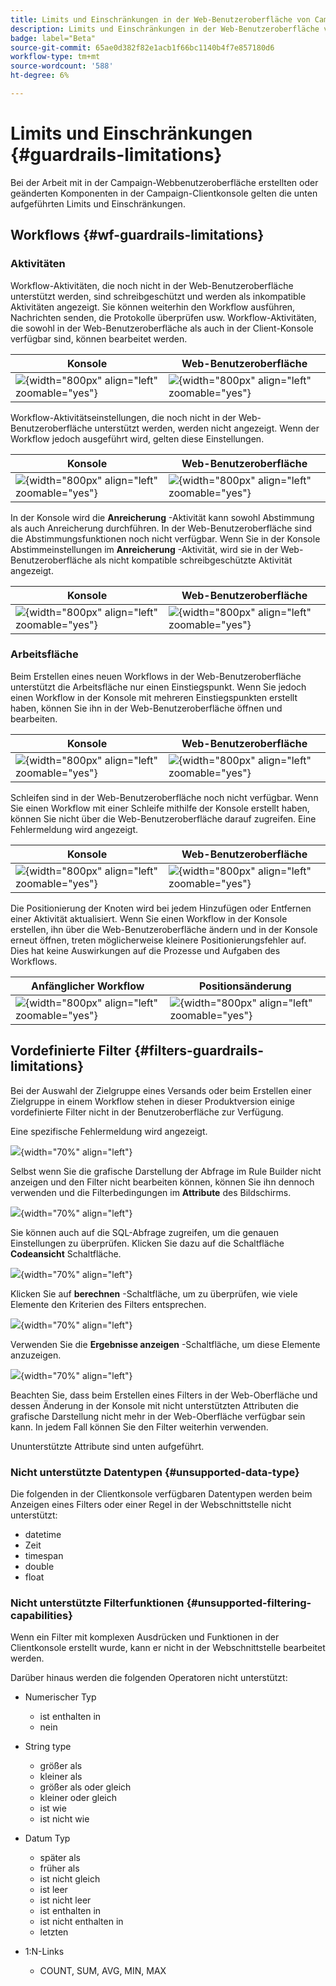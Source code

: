 ```yaml
---
title: Limits und Einschränkungen in der Web-Benutzeroberfläche von Campaign
description: Limits und Einschränkungen in der Web-Benutzeroberfläche von Campaign
badge: label="Beta"
source-git-commit: 65ae0d382f82e1acb1f66bc1140b4f7e857180d6
workflow-type: tm+mt
source-wordcount: '588'
ht-degree: 6%

---
```



# Limits und Einschränkungen {#guardrails-limitations}

Bei der Arbeit mit in der Campaign-Webbenutzeroberfläche erstellten oder geänderten Komponenten in der Campaign-Clientkonsole gelten die unten aufgeführten Limits und Einschränkungen.

## Workflows {#wf-guardrails-limitations}

### Aktivitäten

Workflow-Aktivitäten, die noch nicht in der Web-Benutzeroberfläche unterstützt werden, sind schreibgeschützt und werden als inkompatible Aktivitäten angezeigt. Sie können weiterhin den Workflow ausführen, Nachrichten senden, die Protokolle überprüfen usw. Workflow-Aktivitäten, die sowohl in der Web-Benutzeroberfläche als auch in der Client-Konsole verfügbar sind, können bearbeitet werden.

| Konsole | Web-Benutzeroberfläche |
| --- | --- |
| ![](assets/limitations-activities-console.png){width="800px" align="left" zoomable="yes"} | ![](assets/limitations-activities-web.png){width="800px" align="left" zoomable="yes"} |

Workflow-Aktivitätseinstellungen, die noch nicht in der Web-Benutzeroberfläche unterstützt werden, werden nicht angezeigt. Wenn der Workflow jedoch ausgeführt wird, gelten diese Einstellungen.

| Konsole | Web-Benutzeroberfläche |
| --- | --- |
| ![](assets/limitations-options-console.png){width="800px" align="left" zoomable="yes"} | ![](assets/limitations-options-web.png){width="800px" align="left" zoomable="yes"} |

In der Konsole wird die **Anreicherung** -Aktivität kann sowohl Abstimmung als auch Anreicherung durchführen. In der Web-Benutzeroberfläche sind die Abstimmungsfunktionen noch nicht verfügbar. Wenn Sie in der Konsole Abstimmeinstellungen im **Anreicherung** -Aktivität, wird sie in der Web-Benutzeroberfläche als nicht kompatible schreibgeschützte Aktivität angezeigt.

| Konsole | Web-Benutzeroberfläche |
| --- | --- |
| ![](assets/limitations-options-console.png){width="800px" align="left" zoomable="yes"} | ![](assets/limitations-options-web.png){width="800px" align="left" zoomable="yes"} |

### Arbeitsfläche

Beim Erstellen eines neuen Workflows in der Web-Benutzeroberfläche unterstützt die Arbeitsfläche nur einen Einstiegspunkt. Wenn Sie jedoch einen Workflow in der Konsole mit mehreren Einstiegspunkten erstellt haben, können Sie ihn in der Web-Benutzeroberfläche öffnen und bearbeiten.

| Konsole | Web-Benutzeroberfläche |
| --- | --- |
| ![](assets/limitations-multiple-console.png){width="800px" align="left" zoomable="yes"} | ![](assets/limitations-multiple-web.png){width="800px" align="left" zoomable="yes"} |

Schleifen sind in der Web-Benutzeroberfläche noch nicht verfügbar. Wenn Sie einen Workflow mit einer Schleife mithilfe der Konsole erstellt haben, können Sie nicht über die Web-Benutzeroberfläche darauf zugreifen. Eine Fehlermeldung wird angezeigt.

| Konsole | Web-Benutzeroberfläche |
| --- | --- |
| ![](assets/limitations-loops-console.png){width="800px" align="left" zoomable="yes"} | ![](assets/limitations-loops-web.png){width="800px" align="left" zoomable="yes"} |

Die Positionierung der Knoten wird bei jedem Hinzufügen oder Entfernen einer Aktivität aktualisiert. Wenn Sie einen Workflow in der Konsole erstellen, ihn über die Web-Benutzeroberfläche ändern und in der Konsole erneut öffnen, treten möglicherweise kleinere Positionierungsfehler auf. Dies hat keine Auswirkungen auf die Prozesse und Aufgaben des Workflows.

| Anfänglicher Workflow | Positionsänderung |
| --- | --- |
| ![](assets/limitations-positioning1.png){width="800px" align="left" zoomable="yes"} | ![](assets/limitations-positioning2.png){width="800px" align="left" zoomable="yes"} |

## Vordefinierte Filter {#filters-guardrails-limitations}

Bei der Auswahl der Zielgruppe eines Versands oder beim Erstellen einer Zielgruppe in einem Workflow stehen in dieser Produktversion einige vordefinierte Filter nicht in der Benutzeroberfläche zur Verfügung.

Eine spezifische Fehlermeldung wird angezeigt.

![](assets/filter-unavailable.png){width="70%" align="left"}

Selbst wenn Sie die grafische Darstellung der Abfrage im Rule Builder nicht anzeigen und den Filter nicht bearbeiten können, können Sie ihn dennoch verwenden und die Filterbedingungen im **Attribute** des Bildschirms.

![](assets/rule-edit.png){width="70%" align="left"}

Sie können auch auf die SQL-Abfrage zugreifen, um die genauen Einstellungen zu überprüfen. Klicken Sie dazu auf die Schaltfläche **Codeansicht** Schaltfläche.

![](assets/rule-code-view.png){width="70%" align="left"}

Klicken Sie auf **berechnen** -Schaltfläche, um zu überprüfen, wie viele Elemente den Kriterien des Filters entsprechen.

![](assets/rule-calculate.png){width="70%" align="left"}

Verwenden Sie die **Ergebnisse anzeigen** -Schaltfläche, um diese Elemente anzuzeigen.

![](assets/rule-view-results.png){width="70%" align="left"}

Beachten Sie, dass beim Erstellen eines Filters in der Web-Oberfläche und dessen Änderung in der Konsole mit nicht unterstützten Attributen die grafische Darstellung nicht mehr in der Web-Oberfläche verfügbar sein kann. In jedem Fall können Sie den Filter weiterhin verwenden.

Ununterstützte Attribute sind unten aufgeführt.

### Nicht unterstützte Datentypen {#unsupported-data-type}

Die folgenden in der Clientkonsole verfügbaren Datentypen werden beim Anzeigen eines Filters oder einer Regel in der Webschnittstelle nicht unterstützt:

* datetime
* Zeit
* timespan
* double
* float

### Nicht unterstützte Filterfunktionen {#unsupported-filtering-capabilities}

Wenn ein Filter mit komplexen Ausdrücken und Funktionen in der Clientkonsole erstellt wurde, kann er nicht in der Webschnittstelle bearbeitet werden.

Darüber hinaus werden die folgenden Operatoren nicht unterstützt:

* Numerischer Typ
   * ist enthalten in
   * nein

* String type
   * größer als
   * kleiner als
   * größer als oder gleich
   * kleiner oder gleich
   * ist wie
   * ist nicht wie

* Datum Typ
   * später als
   * früher als
   * ist nicht gleich
   * ist leer
   * ist nicht leer
   * ist enthalten in
   * ist nicht enthalten in
   * letzten

* 1:N-Links
   * COUNT, SUM, AVG, MIN, MAX